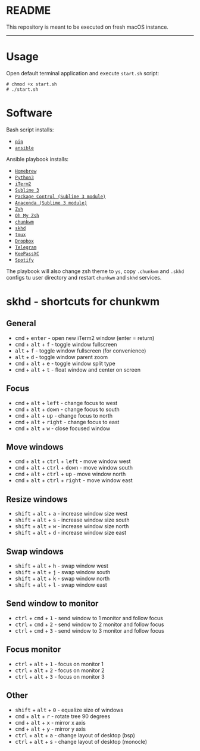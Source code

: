 # README

This repository is meant to be executed on fresh macOS instance.

---

# Usage

Open default terminal application and execute `start.sh` script:

```
# chmod +x start.sh
# ./start.sh
```

# Software

Bash script installs:

* [`pip`](https://github.com/pypa/pip)
* [`ansible`](https://github.com/ansible/ansible)

Ansible playbook installs:

* [`Homebrew`](https://github.com/Homebrew/brew)
* [`Python3`](https://github.com/python/cpython)
* [`iTerm2`](https://github.com/gnachman/iTerm2)
* [`Sublime 3`](https://www.sublimetext.com/3)
* [`Package Control (Sublime 3 module)`](https://github.com/wbond/package_control)
* [`Anaconda (Sublime 3 module)`](https://github.com/DamnWidget/anaconda)
* [`Zsh`](http://www.zsh.org/)
* [`Oh My Zsh`](https://github.com/robbyrussell/oh-my-zsh)
* [`chunkwm`](https://github.com/koekeishiya/chunkwm)
* [`skhd`](https://github.com/koekeishiya/skhd)
* [`tmux`](https://github.com/tmux/tmux)
* [`Dropbox`](https://www.dropbox.com/)
* [`Telegram`](https://github.com/TelegramOrg/Telegram-desktop)
* [`KeePassXC`](https://github.com/keepassxreboot/keepassxc)
* [`Spotify`](https://www.spotify.com/pl/)

The playbook will also change zsh theme to `ys`, copy `.chunkwm` and `.skhd` configs tu user directory and restart `chunkwm` and `skhd` services.

# skhd - shortcuts for chunkwm

## General 

* <kbd>cmd</kbd> + <kbd>enter</kbd> - open new iTerm2 window (enter = return)
* <kbd>cmd</kbd> + <kbd>alt</kbd> + <kbd>f</kbd> - toggle window fullscreen 
* <kbd>alt</kbd> + <kbd>f</kbd> - toggle window fullscreen (for convenience)
* <kbd>alt</kbd> + <kbd>d</kbd> - toggle window parent zoom
* <kbd>cmd</kbd> + <kbd>alt</kbd> + <kbd>e</kbd> - toggle window split type
* <kbd>cmd</kbd> + <kbd>alt</kbd> + <kbd>t</kbd> - float window and center on screen

## Focus

* <kbd>cmd</kbd> + <kbd>alt</kbd> + <kbd>left</kbd> - change focus to west
* <kbd>cmd</kbd> + <kbd>alt</kbd> + <kbd>down</kbd> - change focus to south
* <kbd>cmd</kbd> + <kbd>alt</kbd> + <kbd>up</kbd> - change focus to north
* <kbd>cmd</kbd> + <kbd>alt</kbd> + <kbd>right</kbd> - change focus to east
* <kbd>cmd</kbd> + <kbd>alt</kbd> + <kbd>w</kbd> - close focused window

## Move windows

* <kbd>cmd</kbd> + <kbd>alt</kbd> + <kbd>ctrl</kbd> + <kbd>left</kbd> - move window west
* <kbd>cmd</kbd> + <kbd>alt</kbd> + <kbd>ctrl</kbd> + <kbd>down</kbd> - move window south
* <kbd>cmd</kbd> + <kbd>alt</kbd> + <kbd>ctrl</kbd> + <kbd>up</kbd> - move window north
* <kbd>cmd</kbd> + <kbd>alt</kbd> + <kbd>ctrl</kbd> + <kbd>right</kbd> - move window east

## Resize windows

* <kbd>shift</kbd> + <kbd>alt</kbd> + <kbd>a</kbd> - increase window size west
* <kbd>shift</kbd> + <kbd>alt</kbd> + <kbd>s</kbd> - increase window size south
* <kbd>shift</kbd> + <kbd>alt</kbd> + <kbd>w</kbd> - increase window size north
* <kbd>shift</kbd> + <kbd>alt</kbd> + <kbd>d</kbd> - increase window size east

## Swap windows

* <kbd>shift</kbd> + <kbd>alt</kbd> + <kbd>h</kbd> - swap window west
* <kbd>shift</kbd> + <kbd>alt</kbd> + <kbd>j</kbd> - swap window south
* <kbd>shift</kbd> + <kbd>alt</kbd> + <kbd>k</kbd> - swap window north
* <kbd>shift</kbd> + <kbd>alt</kbd> + <kbd>l</kbd> - swap window east

## Send window to monitor

* <kbd>ctrl</kbd> + <kbd>cmd</kbd> + <kbd>1</kbd> - send window to 1 monitor and follow focus
* <kbd>ctrl</kbd> + <kbd>cmd</kbd> + <kbd>2</kbd> - send window to 2 monitor and follow focus
* <kbd>ctrl</kbd> + <kbd>cmd</kbd> + <kbd>3</kbd> - send window to 3 monitor and follow focus

## Focus monitor

* <kbd>ctrl</kbd> + <kbd>alt</kbd> + <kbd>1</kbd> - focus on monitor 1
* <kbd>ctrl</kbd> + <kbd>alt</kbd> + <kbd>2</kbd> - focus on monitor 2
* <kbd>ctrl</kbd> + <kbd>alt</kbd> + <kbd>3</kbd> - focus on monitor 3

## Other

* <kbd>shift</kbd> + <kbd>alt</kbd> + <kbd>0</kbd> - equalize size of windows
* <kbd>cmd</kbd> + <kbd>alt</kbd> + <kbd>r</kbd> - rotate tree 90 degrees
* <kbd>cmd</kbd> + <kbd>alt</kbd> + <kbd>x</kbd> - mirror x axis
* <kbd>cmd</kbd> + <kbd>alt</kbd> + <kbd>y</kbd> - mirror y axis
* <kbd>ctrl</kbd> + <kbd>alt</kbd> + <kbd>a</kbd> - change layout of desktop (bsp)
* <kbd>ctrl</kbd> + <kbd>alt</kbd> + <kbd>s</kbd> - change layout of desktop (monocle)
